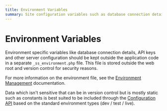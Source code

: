 ```yaml
---
title: Environment Variables
summary: Site configuration variables such as database connection details, environment type and remote login information.
---
```

# Environment Variables

Environment specific variables like database connection details, API keys and other server configuration should be kept 
outside the application code in a separate `_ss_environment.php` file. This file is stored outside the web root and 
version control for security reasons. 

For more information on the environment file, see the [Environment Management](../../getting_started/environment_management/) 
documentation.

Data which isn't sensitive that can be in version control but is mostly static such as constants is best suited to be 
included through the [Configuration API](configuration) based on the standard environment types (dev / test / live).